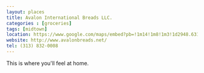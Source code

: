 ```yaml
---
layout: places
title: Avalon International Breads LLC.
categories : [groceries]
tags: [midtown]
location: https://www.google.com/maps/embed?pb=!1m14!1m8!1m3!1d2948.6310280161088!2d-83.06404135!3d42.35038935!3m2!1i1024!2i768!4f13.1!3m3!1m2!1s0x0%3A0x754b035f669fec40!2sAvalon+International+Breads+LLC.!5e0!3m2!1sen!2sus!4v1391926748427
website: http://www.avalonbreads.net/
tel: (313) 832-0008
---
```


<p>This is where you'll feel at home.</p>